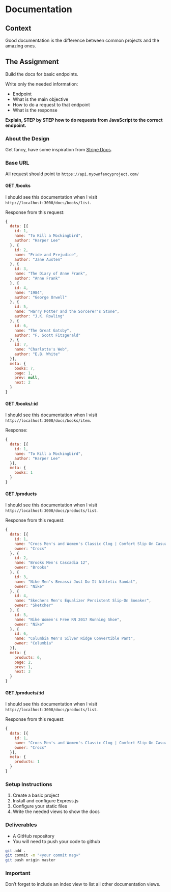 # Documentation

## Context

Good documentation is the difference between common projects and the amazing ones.

## The Assignment

Build the docs for basic endpoints.

Write only the needed information:

+ Endpoint
+ What is the main objective
+ How to do a request to that endpoint
+ What is the response

**Explain, STEP by STEP how to do requests from JavaScript to the correct endpoint.**

### About the Design

Get fancy, have some inspiration from [Stripe Docs](https://stripe.com/docs/api).

### Base URL

All request should point to `https://api.myownfancyproject.com/`

#### GET /books

I should see this documentation when I visit `http://localhost:3000/docs/books/list`.

Response from this request:

```js
{
  data: [{
    id: 1,
    name: "To Kill a Mockingbird",
    author: "Harper Lee"
  }, {
    id: 2,
    name: "Pride and Prejudice",
    author: "Jane Austen"
  }, {
    id: 3,
    name: "The Diary of Anne Frank",
    author: "Anne Frank"
  }, {
    id: 4,
    name: "1984",
    author: "George Orwell"
  }, {
    id: 5,
    name: "Harry Potter and the Sorcerer's Stone",
    author: "J.K. Rowling"
  }, {
    id: 6,
    name: "The Great Gatsby",
    author: "F. Scott Fitzgerald"
  }, {
    id: 7,
    name: "Charlotte's Web",
    author: "E.B. White"
  }],
  meta: {
    books: 7,
    page: 1,
    prev: null,
    next: 2
  }
}
```

#### GET /books/:id

I should see this documentation when I visit `http://localhost:3000/docs/books/item`.

Response:

```js
{
  data: [{
    id: 1,
    name: "To Kill a Mockingbird",
    author: "Harper Lee"
  }],
  meta: {
    books: 1
  }
}
```

#### GET /products

I should see this documentation when I visit `http://localhost:3000/docs/products/list`.

Response from this request:

```js
{
  data: [{
    id: 1,
    name: "Crocs Men's and Women's Classic Clog | Comfort Slip On Casual Water Shoe | Lightweight",
    owner: "Crocs"
  }, {
    id: 2,
    name: "Brooks Men's Cascadia 12",
    owner: "Brooks"
  }, {
    id: 3,
    name: "Nike Men's Benassi Just Do It Athletic Sandal",
    owner: "Nike"
  }, {
    id: 4,
    name: "Skechers Men's Equalizer Persistent Slip-On Sneaker",
    owner: "Sketcher"
  }, {
    id: 5,
    name: "Nike Women's Free RN 2017 Running Shoe",
    owner: "Nike"
  }, {
    id: 6,
    name: "Columbia Men's Silver Ridge Convertible Pant",
    owner: "Columbia"
  }],
  meta: {
    products: 6,
    page: 2,
    prev: 1,
    next: 3
  }
}
```

#### GET /products/:id

I should see this documentation when I visit `http://localhost:3000/docs/products/list`.

Response from this request:

```js
{
  data: [{
    id: 1,
    name: "Crocs Men's and Women's Classic Clog | Comfort Slip On Casual Water Shoe | Lightweight",
    owner: "Crocs"
  }],
  meta: {
    products: 1
  }
}
```

### Setup Instructions

1. Create a basic project
2. Install and configure Express.js
3. Configure your static files
4. Write the needed views to show the docs

### Deliverables

+ A GitHub repository
+ You will need to push your code to github

```sh
git add .
git commit -m "«your commit msg»"
git push origin master
```

### Important

Don’t forget to include an index view to list all other documentation views.
